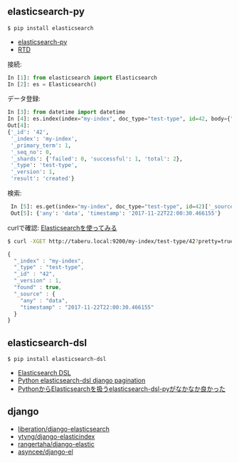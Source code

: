 ## elasticsearch-py

~~~bash
$ pip install elasticsearch
~~~

- [elasticsearch-py](https://www.elastic.co/guide/en/elasticsearch/client/python-api/current/index.html)
- [RTD](https://elasticsearch-py.readthedocs.io/en/master/#)

接続:
~~~py
In [1]: from elasticsearch import Elasticsearch
In [2]: es = Elasticsearch()
~~~

データ登録:
~~~py
In [3]: from datetime import datetime
In [4]: es.index(index="my-index", doc_type="test-type", id=42, body={"any": "data", "timestamp": datetime.now()})
Out[4]:
{'_id': '42',
 '_index': 'my-index',
 '_primary_term': 1,
 '_seq_no': 0,
 '_shards': {'failed': 0, 'successful': 1, 'total': 2},
 '_type': 'test-type',
 '_version': 1,
 'result': 'created'}
~~~

検索:
~~~py
 In [5]: es.get(index="my-index", doc_type="test-type", id=42)['_source']
 Out[5]: {'any': 'data', 'timestamp': '2017-11-22T22:00:30.466155'}
~~~

curlで確認: [Elasticsearchを使ってみる](https://qiita.com/reoring/items/c91cca84854ceaca3589)

~~~bash
$ curl -XGET http://taberu.local:9200/my-index/test-type/42?pretty=true
~~~
~~~js
{
  "_index" : "my-index",
  "_type" : "test-type",
  "_id" : "42",
  "_version" : 1,
  "found" : true,
  "_source" : {
    "any" : "data",
    "timestamp" : "2017-11-22T22:00:30.466155"
  }
}
~~~

## elasticsearch-dsl

~~~bash
$ pip install elasticsearch-dsl
~~~

- [Elasticsearch DSL](http://elasticsearch-dsl.readthedocs.io/en/latest/)
- [Python elasticsearch-dsl django pagination](http://stackoverflow.com/questions/35880868/python-elasticsearch-dsl-django-pagination)
- [PythonからElasticsearchを扱うelasticsearch-dsl-pyがなかなか良かった](http://bit.ly/2dazJOy)

## django

- [liberation/django-elasticsearch](https://github.com/liberation/django-elasticsearch)
- [ytyng/django-elasticindex](https://github.com/ytyng/django-elasticindex)
-  [rangertaha/django-elastic](https://github.com/rangertaha/django-elastic )
- [asyncee/django-el](https://github.com/asyncee/django-el)
